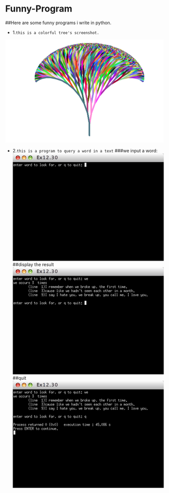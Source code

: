# Funny-Program
##Here are some funny programs i write in python.

* 1.`this is a colorful tree's screenshot.`


![image](https://github.com/Soyn/Funny-Program/raw/master/screenshots/ColorfulTree.png)

* 2.`this is a program to query a word in a text`
###we input a word:
![image](https://github.com/Soyn/Funny-Program/raw/master/screenshots/Wait2Input.png)
##display the result
![image](https://github.com/Soyn/Funny-Program/raw/master/screenshots/GetInput.png)
##quit
![image](https://github.com/Soyn/Funny-Program/raw/master/screenshots/Quit.png)
